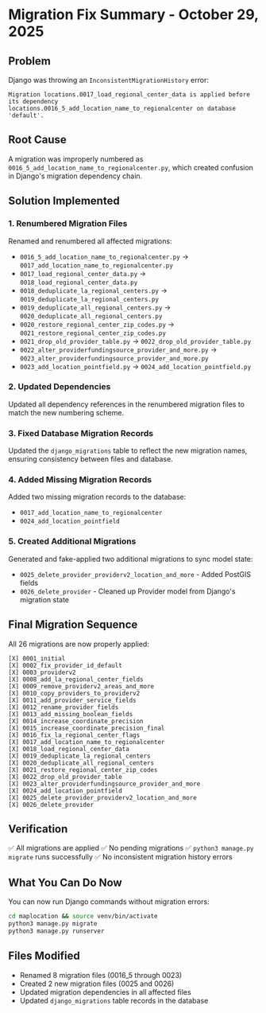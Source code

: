 # Migration Fix Summary - October 29, 2025

## Problem
Django was throwing an `InconsistentMigrationHistory` error:
```
Migration locations.0017_load_regional_center_data is applied before its dependency 
locations.0016_5_add_location_name_to_regionalcenter on database 'default'.
```

## Root Cause
A migration was improperly numbered as `0016_5_add_location_name_to_regionalcenter.py`, which created confusion in Django's migration dependency chain.

## Solution Implemented

### 1. Renumbered Migration Files
Renamed and renumbered all affected migrations:
- `0016_5_add_location_name_to_regionalcenter.py` → `0017_add_location_name_to_regionalcenter.py`
- `0017_load_regional_center_data.py` → `0018_load_regional_center_data.py`
- `0018_deduplicate_la_regional_centers.py` → `0019_deduplicate_la_regional_centers.py`
- `0019_deduplicate_all_regional_centers.py` → `0020_deduplicate_all_regional_centers.py`
- `0020_restore_regional_center_zip_codes.py` → `0021_restore_regional_center_zip_codes.py`
- `0021_drop_old_provider_table.py` → `0022_drop_old_provider_table.py`
- `0022_alter_providerfundingsource_provider_and_more.py` → `0023_alter_providerfundingsource_provider_and_more.py`
- `0023_add_location_pointfield.py` → `0024_add_location_pointfield.py`

### 2. Updated Dependencies
Updated all dependency references in the renumbered migration files to match the new numbering scheme.

### 3. Fixed Database Migration Records
Updated the `django_migrations` table to reflect the new migration names, ensuring consistency between files and database.

### 4. Added Missing Migration Records
Added two missing migration records to the database:
- `0017_add_location_name_to_regionalcenter`
- `0024_add_location_pointfield`

### 5. Created Additional Migrations
Generated and fake-applied two additional migrations to sync model state:
- `0025_delete_provider_providerv2_location_and_more` - Added PostGIS fields
- `0026_delete_provider` - Cleaned up Provider model from Django's migration state

## Final Migration Sequence
All 26 migrations are now properly applied:
```
[X] 0001_initial
[X] 0002_fix_provider_id_default
[X] 0003_providerv2
[X] 0008_add_la_regional_center_fields
[X] 0009_remove_providerv2_areas_and_more
[X] 0010_copy_providers_to_providerv2
[X] 0011_add_provider_service_fields
[X] 0012_rename_provider_fields
[X] 0013_add_missing_boolean_fields
[X] 0014_increase_coordinate_precision
[X] 0015_increase_coordinate_precision_final
[X] 0016_fix_la_regional_center_flags
[X] 0017_add_location_name_to_regionalcenter
[X] 0018_load_regional_center_data
[X] 0019_deduplicate_la_regional_centers
[X] 0020_deduplicate_all_regional_centers
[X] 0021_restore_regional_center_zip_codes
[X] 0022_drop_old_provider_table
[X] 0023_alter_providerfundingsource_provider_and_more
[X] 0024_add_location_pointfield
[X] 0025_delete_provider_providerv2_location_and_more
[X] 0026_delete_provider
```

## Verification
✅ All migrations are applied
✅ No pending migrations
✅ `python3 manage.py migrate` runs successfully
✅ No inconsistent migration history errors

## What You Can Do Now
You can now run Django commands without migration errors:
```bash
cd maplocation && source venv/bin/activate
python3 manage.py migrate
python3 manage.py runserver
```

## Files Modified
- Renamed 8 migration files (0016_5 through 0023)
- Created 2 new migration files (0025 and 0026)
- Updated migration dependencies in all affected files
- Updated `django_migrations` table records in the database

